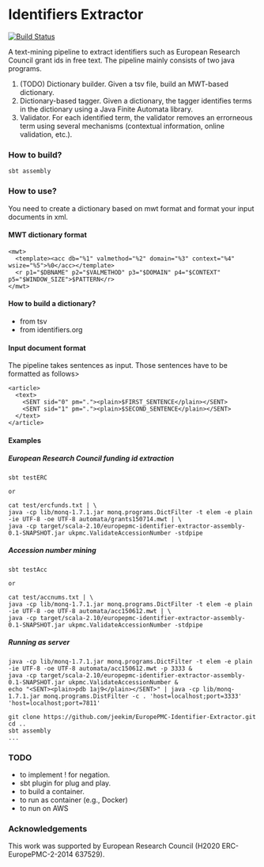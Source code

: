 # Identifiers Extractor

[![Build Status](https://travis-ci.org/jeekim/EuropePMC-Identifier-Extractor.svg)](https://travis-ci.org/jeekim/EuropePMC-Identifier-Extractor)

A text-mining pipeline to extract identifiers such as European Research Council grant ids in free text. The pipeline mainly consists of two java programs.

 1. (TODO) Dictionary builder. Given a tsv file, build an MWT-based dictionary.
 2. Dictionary-based tagger. Given a dictionary, the tagger identifies terms in the dictionary using a Java Finite Automata library. 
 3. Validator. For each identified term, the validator removes an errorneous term using several mechanisms (contextual information, online validation, etc.).

### How to build?

```
sbt assembly
```

### How to use?

You need to create a dictionary based on mwt format and format your input documents in xml.

#### MWT dictionary format

```
<mwt>
  <template><acc db="%1" valmethod="%2" domain="%3" context="%4" wsize="%5">%0</acc></template>
  <r p1="$DBNAME" p2="$VALMETHOD" p3="$DOMAIN" p4="$CONTEXT" p5="$WINDOW_SIZE">$PATTERN</r>
</mwt>
```

#### How to build a dictionary?

- from tsv
- from identifiers.org

#### Input document format

The pipeline takes sentences as input. Those sentences have to be formatted as follows>

```
<article>
  <text>
    <SENT sid="0" pm="."><plain>$FIRST_SENTENCE</plain></SENT>
    <SENT sid="1" pm="."><plain>$SECOND_SENTENCE</plain></SENT>
  </text>
</article>
```

#### Examples

##### European Research Council funding id extraction

```
sbt testERC

or

cat test/ercfunds.txt | \
java -cp lib/monq-1.7.1.jar monq.programs.DictFilter -t elem -e plain -ie UTF-8 -oe UTF-8 automata/grants150714.mwt | \
java -cp target/scala-2.10/europepmc-identifier-extractor-assembly-0.1-SNAPSHOT.jar ukpmc.ValidateAccessionNumber -stdpipe
```

##### Accession number mining

```
sbt testAcc

or

cat test/accnums.txt | \
java -cp lib/monq-1.7.1.jar monq.programs.DictFilter -t elem -e plain -ie UTF-8 -oe UTF-8 automata/acc150612.mwt | \
java -cp target/scala-2.10/europepmc-identifier-extractor-assembly-0.1-SNAPSHOT.jar ukpmc.ValidateAccessionNumber -stdpipe
```

##### Running as server

```
java -cp lib/monq-1.7.1.jar monq.programs.DictFilter -t elem -e plain -ie UTF-8 -oe UTF-8 automata/acc150612.mwt -p 3333 &
java -cp target/scala-2.10/europepmc-identifier-extractor-assembly-0.1-SNAPSHOT.jar ukpmc.ValidateAccessionNumber &
echo "<SENT><plain>pdb 1aj9</plain></SENT>" | java -cp lib/monq-1.7.1.jar monq.programs.DistFilter -c . 'host=localhost;port=3333' 'host=localhost;port=7811'
```


```
git clone https://github.com/jeekim/EuropePMC-Identifier-Extractor.git
cd ..
sbt assembly
...
```

### TODO

- to implement ! for negation.
- sbt plugin for plug and play.
- to build a container.
- to run as container (e.g., Docker)
- to nun on AWS

### Acknowledgements

This work was supported by European Research Council (H2020 ERC-EuropePMC-2-2014 637529).


[1]: http://europepmc.org/articles/PMC3667078
[2]: http://europepmc.org/abstract/MED/18006544
